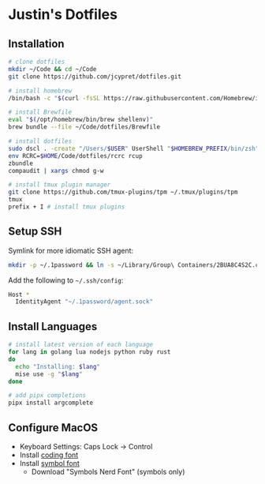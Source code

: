 # Justin's Dotfiles

## Installation

```bash
# clone dotfiles
mkdir ~/Code && cd ~/Code
git clone https://github.com/jcypret/dotfiles.git

# install homebrew
/bin/bash -c "$(curl -fsSL https://raw.githubusercontent.com/Homebrew/install/HEAD/install.sh)"

# install Brewfile
eval "$(/opt/homebrew/bin/brew shellenv)"
brew bundle --file ~/Code/dotfiles/Brewfile

# install dotfiles
sudo dscl . -create "/Users/$USER" UserShell "$HOMEBREW_PREFIX/bin/zsh"
env RCRC=$HOME/Code/dotfiles/rcrc rcup
zbundle
compaudit | xargs chmod g-w

# install tmux plugin manager
git clone https://github.com/tmux-plugins/tpm ~/.tmux/plugins/tpm
tmux
prefix + I # install tmux plugins
```

## Setup SSH

Symlink for more idiomatic SSH agent:

```bash
mkdir -p ~/.1password && ln -s ~/Library/Group\ Containers/2BUA8C4S2C.com.1password/t/agent.sock ~/.1password/agent.sock
```

Add the following to `~/.ssh/config`:

```bash
Host *
  IdentityAgent "~/.1password/agent.sock"
```

## Install Languages

```bash
# install latest version of each language
for lang in golang lua nodejs python ruby rust
do
  echo "Installing: $lang"
  mise use -g "$lang"
done

# add pipx completions
pipx install argcomplete
```

## Configure MacOS

- Keyboard Settings: Caps Lock -> Control
- Install [coding font](https://github.com/jcypret/operator-mono)
- Install [symbol font](https://www.nerdfonts.com/font-downloads)
  - Download "Symbols Nerd Font" (symbols only)
